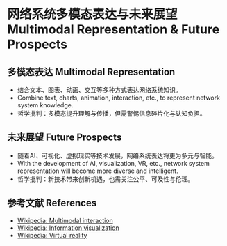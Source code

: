 # 网络系统多模态表达与未来展望 Multimodal Representation & Future Prospects

## 多模态表达 Multimodal Representation

- 结合文本、图表、动画、交互等多种方式表达网络系统知识。
- Combine text, charts, animation, interaction, etc., to represent network system knowledge.
- 哲学批判：多模态提升理解与传播，但需警惕信息碎片化与认知负担。

## 未来展望 Future Prospects

- 随着AI、可视化、虚拟现实等技术发展，网络系统表达将更为多元与智能。
- With the development of AI, visualization, VR, etc., network system representation will become more diverse and intelligent.
- 哲学批判：新技术带来创新机遇，也需关注公平、可及性与伦理。

## 参考文献 References

- [Wikipedia: Multimodal interaction](https://en.wikipedia.org/wiki/Multimodal_interaction)
- [Wikipedia: Information visualization](https://en.wikipedia.org/wiki/Information_visualization)
- [Wikipedia: Virtual reality](https://en.wikipedia.org/wiki/Virtual_reality)
